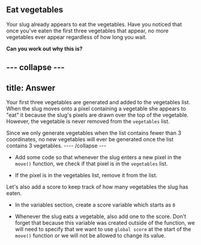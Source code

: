 ## Eat vegetables

Your slug already appears to eat the vegetables. Have you noticed that once you've eaten the first three vegetables that appear, no more vegetables ever appear regardless of how long you wait.

**Can you work out why this is?**

--- collapse ---
---
title: Answer
---
Your first three vegetables are generated and added to the vegetables list. When the slug moves onto a pixel containing a vegetable she appears to "eat" it because the slug's pixels are drawn over the top of the vegetable. However, the vegetable is never removed from the `vegetables` list.

Since we only generate vegetables when the list contains fewer than 3 coordinates, no new vegetables will ever be generated once the list contains 3 vegetables.
---- /collapse ---

+ Add some code so that whenever the slug enters a new pixel in the `move()` function, we check if that pixel is in the `vegetables` list.

+ If the pixel is in the vegetables list, remove it from the list.

Let's also add a score to keep track of how many vegetables the slug has eaten.

+ In the variables section, create a score variable which starts as `0`

+ Whenever the slug eats a vegetable, also add one to the score. Don't forget that because this variable was created outside of the function, we will need to specify that we want to use `global score` at the start of the `move()` function or we will not be allowed to change its value.
